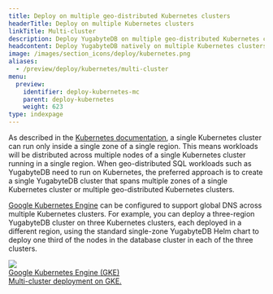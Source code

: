 ```yaml
---
title: Deploy on multiple geo-distributed Kubernetes clusters
headerTitle: Deploy on multiple Kubernetes clusters
linkTitle: Multi-cluster
description: Deploy YugabyteDB on multiple geo-distributed Kubernetes clusters.
headcontent: Deploy YugabyteDB natively on multiple Kubernetes clusters.
image: /images/section_icons/deploy/kubernetes.png
aliases:
  - /preview/deploy/kubernetes/multi-cluster
menu:
  preview:
    identifier: deploy-kubernetes-mc
    parent: deploy-kubernetes
    weight: 623
type: indexpage
---
```


As described in the [Kubernetes documentation](https://kubernetes.io/docs/setup/best-practices/multiple-zones/), a single Kubernetes cluster can run only inside a single zone of a single region. This means workloads will be distributed across multiple nodes of a single Kubernetes cluster running in a single region. When geo-distributed SQL workloads such as YugabyteDB need to run on Kubernetes, the preferred approach is to create a single YugabyteDB cluster that spans multiple zones of a single Kubernetes cluster or multiple geo-distributed Kubernetes clusters.

[Google Kubernetes Engine](https://cloud.google.com/kubernetes-engine/docs/concepts/types-of-clusters) can be configured to support global DNS across multiple Kubernetes clusters. For example, you can deploy a three-region YugabyteDB cluster on three Kubernetes clusters, each deployed in a different region, using the standard single-zone YugabyteDB Helm chart to deploy one third of the nodes in the database cluster in each of the three clusters.

<div class="row">

  <div class="col-12 col-md-6 col-lg-12 col-xl-6">
    <a class="section-link icon-offset" href="gke/helm-chart/">
      <div class="head">
        <img class="icon" src="/images/section_icons/deploy/gke.png" aria-hidden="true" />
        <div class="title">Google Kubernetes Engine (GKE)</div>
      </div>
      <div class="body">
        Multi-cluster deployment on GKE.
      </div>
    </a>
  </div>
</div>

